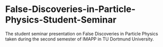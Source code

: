 # False-Discoveries-in-Particle-Physics-Student-Seminar
The student seminar presentation on False Discoveries in Particle Physics taken during the second semester of IMAPP in TU Dortmund University. 
